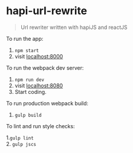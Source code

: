 # hapi-url-rewrite

> Url rewriter written with hapiJS and reactJS

To run the app:

1. `npm start`
2. visit [localhost:8000](http://localhost:8000)

To run the webpack dev server:

1. `npm run dev`
2. visit [localhost:8080](http://localhost:8080)
3. Start coding.

To run production webpack build:

1. `gulp build`

To lint and run style checks:

1.`gulp lint`  
2. `gulp jscs`

